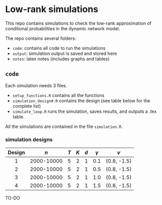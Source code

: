 # Low-rank simulations

This repo contains simulations to check the low-rank approximation of conditional probabilities in the dynamic network model.

The repo contains several folders:

- `code`: contains all code to run the simulations
- `output`: simulation output is saved and stored here
- `notes`: latex notes (includes graphs and tables)


## `code`
Each simulation needs 3 files. 

- `setup_functions.R` contains all the functions
- `simulation_design#.R` contains the design (see table below for the complete list)
- `simulate_loop.R` runs the simulation, saves results, and outputs a .tex table.

All the simulations are contained in the file `simulation.R`. 

### simulation designs

Design | $n$          | $T$ | $K$ | $d$ | $\gamma$ | $\nu$
:-:    | :-:          | :-: | :-: | :-: | :-:      | :-: 
1      | 2000-10000   | 5   | 2   | 1   | 0.1      | (0.8, -1.5)
2      | 2000-10000   | 5   | 2   | 1   | 0.5      | (0.8, -1.5)
3      | 2000-10000   | 5   | 2   | 1   | 1.0      | (0.8, -1.5)
4      | 2000-10000   | 5   | 2   | 1   | 1.5      | (0.8, -1.5)

TO-DO
